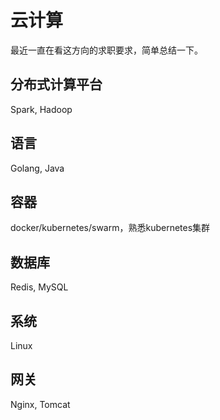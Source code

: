 # 云计算

最近一直在看这方向的求职要求，简单总结一下。

## 分布式计算平台
Spark, Hadoop

## 语言
Golang, Java

## 容器
docker/kubernetes/swarm，熟悉kubernetes集群

## 数据库
Redis, MySQL

## 系统
Linux

## 网关
Nginx, Tomcat
